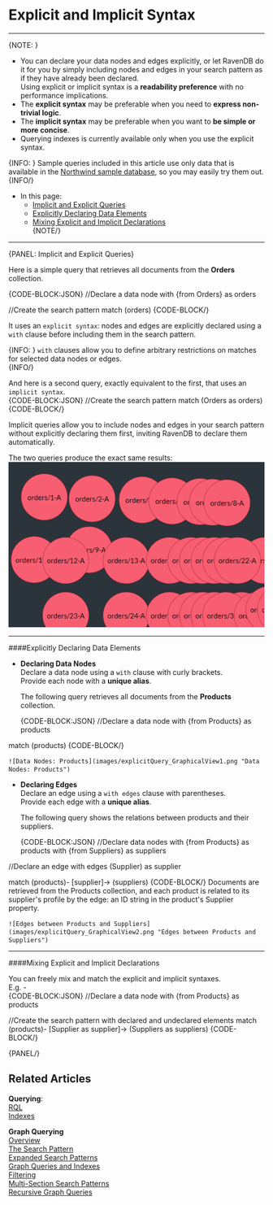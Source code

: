 ﻿# Explicit and Implicit Syntax  

---

{NOTE: }

* You can declare your data nodes and edges explicitly, or let RavenDB do it for you by simply 
  including nodes and edges in your search pattern as if they have already been declared.  
  Using explicit or implicit syntax is a **readability preference** with no performance implications.  
* The **explicit syntax** may be preferable when you need to **express non-trivial logic**.    
* The **implicit syntax** may be preferable when you want to **be simple or more concise**.  
* Querying indexes is currently available only when you use the explicit syntax.    

{INFO: }
Sample queries included in this article use only data that is available in the 
[Northwind sample database](../../../studio/database/tasks/create-sample-data#creating-sample-data), 
so you may easily try them out.  
{INFO/}

* In this page:  
   * [Implicit and Explicit Queries](../../../indexes/querying/graph/graph-queries-explicit-and-implicit#implicit-and-explicit-queries)  
   * [Explicitly Declaring Data Elements](../../../indexes/querying/graph/graph-queries-explicit-and-implicit#explicitly-declaring-data-elements)  
   * [Mixing Explicit and Implicit Declarations](../../../indexes/querying/graph/graph-queries-explicit-and-implicit#mixing-explicit-and-implicit-declarations)  
{NOTE/}

---

{PANEL: Implicit and Explicit Queries}  

Here is a simple query that retrieves all documents from the **Orders** collection.  

{CODE-BLOCK:JSON}
//Declare a data node
with {from Orders} as orders
    
//Create the search pattern
match 
    (orders)
{CODE-BLOCK/}

It uses an `explicit syntax`: nodes and edges are explicitly declared using a `with` clause before including them in the 
search pattern.  

{INFO: }
`with` clauses allow you to define arbitrary restrictions on matches for selected data nodes or edges.  
{INFO/}

And here is a second query, exactly equivalent to the first, that uses an `implicit syntax`.  
{CODE-BLOCK:JSON}
//Create the search pattern
match
    (Orders as orders)  
{CODE-BLOCK/}

Implicit queries allow you to include nodes and edges in your search pattern without explicitly declaring them first, 
inviting RavenDB to declare them automatically.  

The two queries produce the exact same results:  
![Retrieve All Orders](images/BasicQuery_GraphicalView1.png "Retrieve All Orders")  

---

####Explicitly Declaring Data Elements

* **Declaring Data Nodes**  
  Declare a data node using a `with` clause with curly brackets.  
  Provide each node with a **unique alias**.  

    The following query retrieves all documents from the **Products** collection.  

    {CODE-BLOCK:JSON}
//Declare a data node
with {from Products} as products
    
match 
    (products)
  {CODE-BLOCK/}

    ![Data Nodes: Products](images/explicitQuery_GraphicalView1.png "Data Nodes: Products")

* **Declaring Edges**  
  Declare an edge using a `with edges` clause with parentheses.  
  Provide each edge with a **unique alias**.  

    The following query shows the relations between products and their suppliers.  

    {CODE-BLOCK:JSON}
//Declare data nodes
with {from Products} as products
with {from Suppliers} as suppliers

//Declare an edge
with edges (Supplier) as supplier

match 
     (products)-
     [supplier]->
     (suppliers)
  {CODE-BLOCK/}
    Documents are retrieved from the Products collection, and each product is related to its supplier's profile 
    by the edge: an ID string in the product's Supplier property.  

    ![Edges between Products and Suppliers](images/explicitQuery_GraphicalView2.png "Edges between Products and Suppliers")

---

####Mixing Explicit and Implicit Declarations  

You can freely mix and match the explicit and implicit syntaxes.  
E.g. -  
{CODE-BLOCK:JSON}
//Declare a data node
with {from Products} as products
    
//Create the search pattern with declared and undeclared elements
match 
     (products)-
     [Supplier as supplier]->
     (Suppliers as suppliers)
{CODE-BLOCK/}

{PANEL/}

## Related Articles

**Querying**:  
[RQL](../../../indexes/querying/what-is-rql#querying-rql---raven-query-language)  
[Indexes](../../../indexes/what-are-indexes#what-indexes-are)  

**Graph Querying**  
[Overview](../../../indexes/querying/graph/graph-queries-overview#graph-querying-overview)  
[The Search Pattern](../../../indexes/querying/graph/graph-queries-the-search-pattern#the-search-pattern)  
[Expanded Search Patterns](../../../indexes/querying/graph/graph-queries-expanded-search-patterns#graph-queries-expanded-search-patterns)  
[Graph Queries and Indexes](../../../indexes/querying/graph/graph-queries-and-indexes#graph-queries-and-indexes)  
[Filtering](../../../indexes/querying/graph/graph-queries-filtering#graph-queries-filtering)  
[Multi-Section Search Patterns](../../../indexes/querying/graph/graph-queries-multi-section#graph-queries-multi-section-search-patterns)  
[Recursive Graph Queries](../../../indexes/querying/graph/graph-queries-recursive#recursive-graph-queries)  
